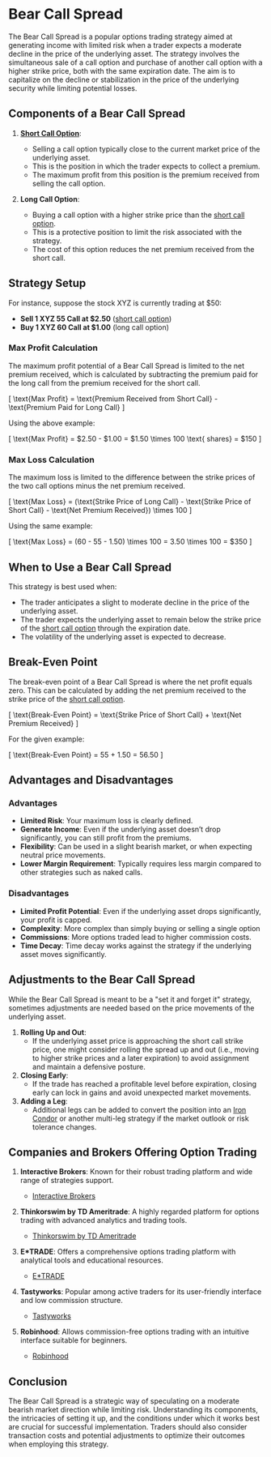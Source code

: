 # Bear Call Spread

The Bear Call Spread is a popular options trading strategy aimed at generating income with limited risk when a trader expects a moderate decline in the price of the underlying asset. The strategy involves the simultaneous sale of a call option and purchase of another call option with a higher strike price, both with the same expiration date. The aim is to capitalize on the decline or stabilization in the price of the underlying security while limiting potential losses.

## Components of a Bear Call Spread

1. **[Short Call Option](../s/short_call_option.md)**: 
   - Selling a call option typically close to the current market price of the underlying asset.
   - This is the position in which the trader expects to collect a premium. 
   - The maximum profit from this position is the premium received from selling the call option.

2. **Long Call Option**:
   - Buying a call option with a higher strike price than the [short call option](../s/short_call_option.md).
   - This is a protective position to limit the risk associated with the strategy.
   - The cost of this option reduces the net premium received from the short call.

## Strategy Setup

For instance, suppose the stock XYZ is currently trading at $50:

- **Sell 1 XYZ 55 Call at $2.50** ([short call option](../s/short_call_option.md))
- **Buy 1 XYZ 60 Call at $1.00** (long call option)

### Max Profit Calculation
The maximum profit potential of a Bear Call Spread is limited to the net premium received, which is calculated by subtracting the premium paid for the long call from the premium received for the short call.

\[
\text{Max Profit} = \text{Premium Received from Short Call} - \text{Premium Paid for Long Call}
\]

Using the above example:

\[
\text{Max Profit} = \$2.50 - \$1.00 = \$1.50 \times 100 \text{ shares} = \$150
\]

### Max Loss Calculation
The maximum loss is limited to the difference between the strike prices of the two call options minus the net premium received.

\[
\text{Max Loss} = (\text{Strike Price of Long Call} - \text{Strike Price of Short Call} - \text{Net Premium Received}) \times 100
\]

Using the same example:

\[
\text{Max Loss} = (60 - 55 - 1.50) \times 100 = 3.50 \times 100 = \$350
\]

## When to Use a Bear Call Spread

This strategy is best used when:
- The trader anticipates a slight to moderate decline in the price of the underlying asset.
- The trader expects the underlying asset to remain below the strike price of the [short call option](../s/short_call_option.md) through the expiration date.
- The volatility of the underlying asset is expected to decrease.

## Break-Even Point

The break-even point of a Bear Call Spread is where the net profit equals zero. This can be calculated by adding the net premium received to the strike price of the [short call option](../s/short_call_option.md).

\[
\text{Break-Even Point} = \text{Strike Price of Short Call} + \text{Net Premium Received}
\]

For the given example:

\[
\text{Break-Even Point} = 55 + 1.50 = 56.50
\]

## Advantages and Disadvantages

### Advantages
- **Limited Risk**: Your maximum loss is clearly defined.
- **Generate Income**: Even if the underlying asset doesn’t drop significantly, you can still profit from the premiums.
- **Flexibility**: Can be used in a slight bearish market, or when expecting neutral price movements.
- **Lower Margin Requirement**: Typically requires less margin compared to other strategies such as naked calls.

### Disadvantages
- **Limited Profit Potential**: Even if the underlying asset drops significantly, your profit is capped.
- **Complexity**: More complex than simply buying or selling a single option
- **Commissions**: More options traded lead to higher commission costs.
- **Time Decay**: Time decay works against the strategy if the underlying asset moves significantly.

## Adjustments to the Bear Call Spread

While the Bear Call Spread is meant to be a "set it and forget it" strategy, sometimes adjustments are needed based on the price movements of the underlying asset.

1. **Rolling Up and Out**:
   - If the underlying asset price is approaching the short call strike price, one might consider rolling the spread up and out (i.e., moving to higher strike prices and a later expiration) to avoid assignment and maintain a defensive posture.
2. **Closing Early**:
   - If the trade has reached a profitable level before expiration, closing early can lock in gains and avoid unexpected market movements.
3. **Adding a Leg**:
   - Additional legs can be added to convert the position into an [Iron Condor](../i/iron_condor.md) or another multi-leg strategy if the market outlook or risk tolerance changes.

## Companies and Brokers Offering Option Trading

1. **Interactive Brokers**: Known for their robust trading platform and wide range of strategies support.
   - [Interactive Brokers](https://www.interactivebrokers.com)

2. **Thinkorswim by TD Ameritrade**: A highly regarded platform for options trading with advanced analytics and trading tools.
   - [Thinkorswim by TD Ameritrade](https://www.tdameritrade.com/tools-and-platforms/thinkorswim/desktop.page)

3. **E*TRADE**: Offers a comprehensive options trading platform with analytical tools and educational resources.
   - [E*TRADE](https://us.etrade.com/home)

4. **Tastyworks**: Popular among active traders for its user-friendly interface and low commission structure.
   - [Tastyworks](https://tastyworks.com)

5. **Robinhood**: Allows commission-free options trading with an intuitive interface suitable for beginners.
   - [Robinhood](https://robinhood.com)

## Conclusion

The Bear Call Spread is a strategic way of speculating on a moderate bearish market direction while limiting risk. Understanding its components, the intricacies of setting it up, and the conditions under which it works best are crucial for successful implementation. Traders should also consider transaction costs and potential adjustments to optimize their outcomes when employing this strategy.